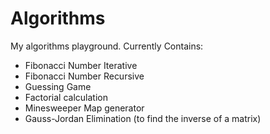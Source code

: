 # Algorithms
My algorithms playground.
Currently Contains:
* Fibonacci Number Iterative
* Fibonacci Number Recursive
* Guessing Game
* Factorial calculation
* Minesweeper Map generator
* Gauss-Jordan Elimination (to find the inverse of a matrix)
